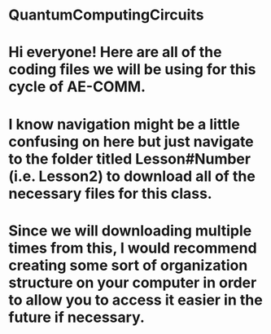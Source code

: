 # QuantumComputingCircuits
# Hi everyone! Here are all of the coding files we will be using for this cycle of AE-COMM.
# I know navigation might be a little confusing on here but just navigate to the folder titled Lesson#Number (i.e. Lesson2) to download all of the necessary files for this class.
# Since we will downloading multiple times from this, I would recommend creating some sort of organization structure on your computer in order to allow you to access it easier in the future if necessary.
